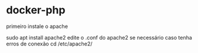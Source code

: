 # docker-php

primeiro instale o apache

sudo apt install apache2
edite o .conf do apache2 se necessário caso tenha erros de conexão
cd /etc/apache2/
